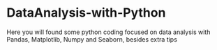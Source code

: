 # DataAnalysis-with-Python
Here you will found some python coding focused on data analysis with Pandas, Matplotlib, Numpy and Seaborn, besides extra tips
